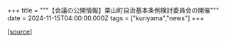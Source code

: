 +++
title = """【会議の公開情報】栗山町自治基本条例検討委員会の開催"""
date = 2024-11-15T04:00:00.000Z
tags = ["kuriyama","news"]
+++


[[source]](https://www.town.kuriyama.hokkaido.jp/soshiki/31/29023.html)
